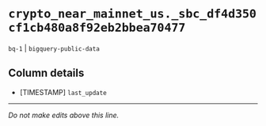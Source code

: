 # `crypto_near_mainnet_us._sbc_df4d350cf1cb480a8f92eb2bbea70477`
`bq-1` | `bigquery-public-data`

## Column details
* [TIMESTAMP] `last_update`

-------------------------------------------------------------------------------
*Do not make edits above this line.*

